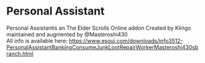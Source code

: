 # Personal Assistant  
Personal Assistantis an The Elder Scrolls Online addon Created by Klingo maintained and augmented by @Masteroshi430  
All info is available here: https://www.esoui.com/downloads/info3512-PersonalAssistantBankingConsumeJunkLootRepairWorkerMasteroshi430sbranch.html
